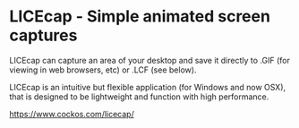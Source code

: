 # LICEcap - Simple animated screen captures

LICEcap can capture an area of your desktop and save it directly to .GIF (for viewing in web browsers, etc) or .LCF (see below).

LICEcap is an intuitive but flexible application (for Windows and now OSX), that is designed to be lightweight and function with high performance.

https://www.cockos.com/licecap/
